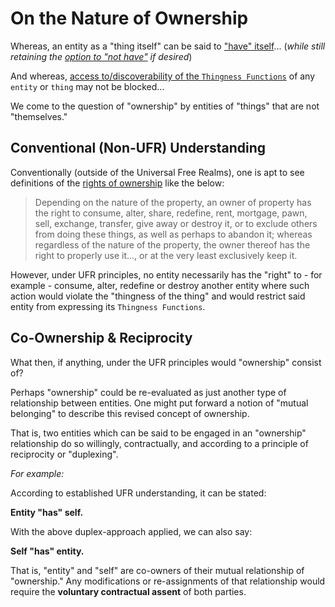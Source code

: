 # On the Nature of Ownership

Whereas, an entity as a "thing itself" can be said to ["have" itself](https://github.com/EarlyClues/UniversalFreeRealmsStandardProtocols/blob/master/docs/SelfState.md)... (*while still retaining the [option to "not have"](https://github.com/EarlyClues/UniversalFreeRealmsStandardProtocols/blob/master/docs/SelfOwnership.md) if desired*)

And whereas, [access to/discoverability of the `Thingness Functions`](https://github.com/EarlyClues/UniversalFreeRealmsStandardProtocols/blob/master/docs/DiscoverabilityMutualityArbitration.md) of any `entity` or `thing` may not be blocked... 

We come to the question of "ownership" by entities of "things" that are not "themselves."

## Conventional (Non-UFR) Understanding

Conventionally (outside of the Universal Free Realms), one is apt to see definitions of the [rights of ownership](https://en.wikipedia.org/wiki/Property) like the below:

> Depending on the nature of the property, an owner of property has the right to consume, alter, share, redefine, rent, mortgage, pawn, sell, exchange, transfer, give away or destroy it, or to exclude others from doing these things, as well as perhaps to abandon it; whereas regardless of the nature of the property, the owner thereof has the right to properly use it..., or at the very least exclusively keep it.

However, under UFR principles, no entity necessarily has the "right" to - for example - consume, alter, redefine or destroy another entity where such action would violate the "thingness of the thing" and would restrict said entity from expressing its `Thingness Functions`.

## Co-Ownership & Reciprocity

What then, if anything, under the UFR principles would "ownership" consist of?

Perhaps "ownership" could be re-evaluated as just another type of relationship between entities. One might put forward a notion of "mutual belonging" to describe this revised concept of ownership. 

That is, two entities which can be said to be engaged in an "ownership" relationship do so willingly, contractually, and according to a principle of reciprocity or "duplexing".

*For example:*

According to established UFR understanding, it can be stated:

**Entity "has" self.**

With the above duplex-approach applied, we can also say:

**Self "has" entity.**

That is, "entity" and "self" are co-owners of their mutual relationship of "ownership." Any modifications or re-assignments of that relationship would require the **voluntary contractual assent** of both parties. 
